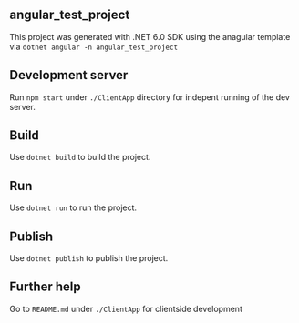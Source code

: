 ## angular_test_project

This project was generated with .NET 6.0 SDK using the anagular template via `dotnet angular -n angular_test_project`

## Development server

Run `npm start` under `./ClientApp` directory for indepent running of the dev server.

## Build

Use `dotnet build` to build the project.

## Run

Use `dotnet run` to run the project.

## Publish

Use `dotnet publish` to publish the project.

## Further help

Go to `README.md` under `./ClientApp` for clientside development